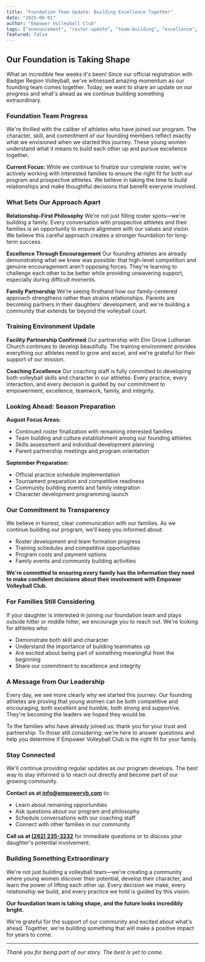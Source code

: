 ```yaml
---
title: "Foundation Team Update: Building Excellence Together"
date: "2025-08-01"
author: "Empower Volleyball Club"
tags: ["announcement", "roster-update", "team-building", "excellence", "community"]
featured: false
---
```


## Our Foundation is Taking Shape

What an incredible few weeks it's been! Since our official registration with Badger Region Volleyball, we've witnessed amazing momentum as our founding team comes together. Today, we want to share an update on our progress and what's ahead as we continue building something extraordinary.

### Foundation Team Progress

We're thrilled with the caliber of athletes who have joined our program. The character, skill, and commitment of our founding members reflect exactly what we envisioned when we started this journey. These young women understand what it means to build each other up and pursue excellence together.

**Current Focus:**
While we continue to finalize our complete roster, we're actively working with interested families to ensure the right fit for both our program and prospective athletes. We believe in taking the time to build relationships and make thoughtful decisions that benefit everyone involved.

### What Sets Our Approach Apart

**Relationship-First Philosophy**
We're not just filling roster spots—we're building a family. Every conversation with prospective athletes and their families is an opportunity to ensure alignment with our values and vision. We believe this careful approach creates a stronger foundation for long-term success.

**Excellence Through Encouragement**
Our founding athletes are already demonstrating what we knew was possible: that high-level competition and genuine encouragement aren't opposing forces. They're learning to challenge each other to be better while providing unwavering support, especially during difficult moments.

**Family Partnership**
We're seeing firsthand how our family-centered approach strengthens rather than strains relationships. Parents are becoming partners in their daughters' development, and we're building a community that extends far beyond the volleyball court.

### Training Environment Update

**Facility Partnership Confirmed**
Our partnership with Elm Grove Lutheran Church continues to develop beautifully. The training environment provides everything our athletes need to grow and excel, and we're grateful for their support of our mission.

**Coaching Excellence**
Our coaching staff is fully committed to developing both volleyball skills and character in our athletes. Every practice, every interaction, and every decision is guided by our commitment to empowerment, excellence, teamwork, family, and integrity.

### Looking Ahead: Season Preparation

**August Focus Areas:**
- Continued roster finalization with remaining interested families
- Team building and culture establishment among our founding athletes
- Skills assessment and individual development planning
- Parent partnership meetings and program orientation

**September Preparation:**
- Official practice schedule implementation
- Tournament preparation and competitive readiness
- Community building events and family integration
- Character development programming launch

### Our Commitment to Transparency

We believe in honest, clear communication with our families. As we continue building our program, we'll keep you informed about:
- Roster development and team formation progress
- Training schedules and competitive opportunities
- Program costs and payment options
- Family events and community building activities

**We're committed to ensuring every family has the information they need to make confident decisions about their involvement with Empower Volleyball Club.**

### For Families Still Considering

If your daughter is interested in joining our foundation team and plays outside hitter or middle hitter, we encourage you to reach out. We're looking for athletes who:
- Demonstrate both skill and character
- Understand the importance of building teammates up
- Are excited about being part of something meaningful from the beginning
- Share our commitment to excellence and integrity

### A Message from Our Leadership

Every day, we see more clearly why we started this journey. Our founding athletes are proving that young women can be both competitive and encouraging, both excellent and humble, both strong and supportive. They're becoming the leaders we hoped they would be.

To the families who have already joined us: thank you for your trust and partnership. To those still considering: we're here to answer questions and help you determine if Empower Volleyball Club is the right fit for your family.

### Stay Connected

We'll continue providing regular updates as our program develops. The best way to stay informed is to reach out directly and become part of our growing community.

**Contact us at [info@empowervb.com](mailto:info@empowervb.com)** to:
- Learn about remaining opportunities
- Ask questions about our program and philosophy
- Schedule conversations with our coaching staff
- Connect with other families in our community

**Call us at [(262) 235-3232](tel:2622353232)** for immediate questions or to discuss your daughter's potential involvement.

### Building Something Extraordinary

We're not just building a volleyball team—we're creating a community where young women discover their potential, develop their character, and learn the power of lifting each other up. Every decision we make, every relationship we build, and every practice we hold is guided by this vision.

**Our foundation team is taking shape, and the future looks incredibly bright.**

We're grateful for the support of our community and excited about what's ahead. Together, we're building something that will make a positive impact for years to come.

---

*Thank you for being part of our story. The best is yet to come.* 